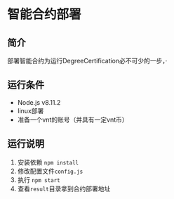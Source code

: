 # 智能合约部署

## 简介

部署智能合约为运行DegreeCertification必不可少的一步，·

## 运行条件

- Node.js v8.11.2
- linux部署
- 准备一个vnt的账号（并具有一定vnt币）

## 运行说明

1. 安装依赖 `npm install`
2. 修改配置文件`config.js`
3. 执行 `npm start`
4. 查看`result`目录拿到合约部署地址




